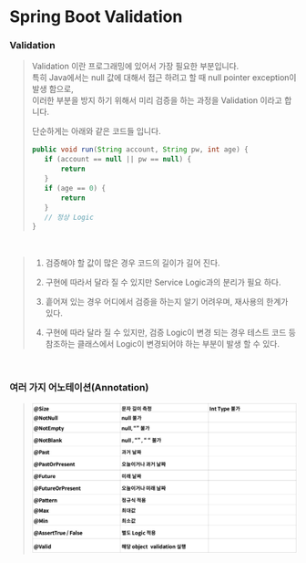# Spring Boot Validation

### Validation
> Validation 이란 프로그래밍에 있어서 가장 필요한 부분입니다.   
> 특히 Java에서는 null 값에 대해서 접근 하려고 할 때 null pointer exception이 발생 함으로,   
> 이러한 부분을 방지 하기 위해서 미리 검증을 하는 과정을 Validation 이라고 합니다.
> 
> 단순하게는 아래와 같은 코드들 입니다.
> ```java
> public void run(String account, String pw, int age) {
>    if (account == null || pw == null) {
>        return
>    }
>    if (age == 0) {
>        return
>    }
>    // 정상 Logic
> }
> ```

<br>

> 1. 검증해야 할 값이 많은 경우 코드의 길이가 길어 진다.  
> 
> 2. 구현에 따라서 달라 질 수 있지만 Service Logic과의 분리가 필요 하다.  
>
> 3. 흩어져 있는 경우 어디에서 검증을 하는지 알기 어려우며, 재사용의 한계가 있다.  
> 
> 4. 구현에 따라 달라 질 수 있지만, 검증 Logic이 변경 되는 경우 테스트 코드 등
> 참조하는 클래스에서 Logic이 변경되어야 하는 부분이 발생 할 수 있다.

<br>

### 여러 가지 어노테이션(Annotation)
> ![IMG](../../IMG/14.png)